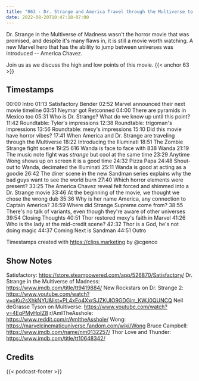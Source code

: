 ```yaml
---
title: "063 - Dr. Strange and America Travel through the Multiverse to Stop the Scarlet Witch"
date: 2022-08-20T10:47:18-07:00
---
```

Dr. Strange in the Multiverse of Madness wasn't the horror movie that was promised, and despite it's many flaws in, it is still a movie worth watching. A new Marvel hero that has the ability to jump between universes was introduced -- America Chavez.

Join us as we discuss the high and low points of this movie.
{{< anchor 63 >}}
<!--more-->

## Timestamps

00:00 Intro
01:13 Satisfactory Bender
02:52 Marvel announced their next movie timeline
03:51 Neymar got Retconned
04:00 There are pyramids in Mexico too
05:31 Who is Dr. Strange? What do we know up until this point?
11:42 Roundtable: Tyler's impressions
12:38 Roundtable: trigoman's impressions
13:56 Roundtable: mexy's impressions
15:10 Did this movie have horror vibes?
17:41 When America and Dr. Strange are traveling through the Multiverse
18:22 Introducing the Illuminati
18:51 The Zombie Strange fight scene
19:25 616 Wanda is face to face with 838 Wanda
21:19 The music note fight was _strange_ but cool at the same time
23:29 Anytime Wong shows up on screen it is a good time
24:32 Pizza Papa
24:48 Shout-out to Wanda, decimated the Illuminati
25:11 Wanda is good at acting as a goodie
26:42 The diner scene in the new Sandman series explains why the bad guys want to see the world burn
27:40 Which horror elements were present?
33:25 The America Chavez reveal felt forced and shimmed into a Dr. Strange movie
33:46 At the beginning of the movie, we thought we chose the wrong dub
35:36 Why is her name America, any connection to Captain America?
36:59 Where did Strange Supreme come from?
38:55 There's no talk of variants, even though they're aware of other universes
39:54 Closing Thoughts
40:51 Thor restored mexy's faith in Marvel
41:26 Who is the lady at the mid-credit scene?
42:32 Thor is a God, he's not doing magic
44:37 Coming Next is Sandman 
44:51 Outro

Timestamps created with https://clips.marketing by @cgenco

## Show Notes

Satisfactory: https://store.steampowered.com/app/526870/Satisfactory/
Dr. Strange in the Multiverse of Madness: https://www.imdb.com/title/tt9419884/
New Rockstars on Dr. Strange 2: https://www.youtube.com/watch?v=oKu2sXhkNYU&list=PL4xEo4XxrSJZKUlO9GDGirr_KWJ0QUNCQ
Neil deGrasse Tyson on Multiverse: https://www.youtube.com/watch?v=4EgPMyHpIZ8
r/AmITheAsshole: https://www.reddit.com/r/AmItheAsshole/
Wong: https://marvelcinematicuniverse.fandom.com/wiki/Wong
Bruce Campbell: https://www.imdb.com/name/nm0132257/
Thor Love and Thunder: https://www.imdb.com/title/tt10648342/

## Credits
{{< podcast-footer >}}
